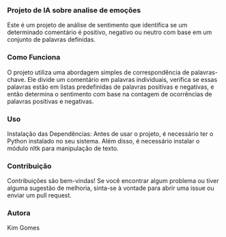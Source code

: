 ### Projeto de IA sobre analise de emoções

Este é um projeto de análise de sentimento que identifica se um determinado comentário é positivo, negativo ou neutro com base em um conjunto de palavras definidas.

### Como Funciona

O projeto utiliza uma abordagem simples de correspondência de palavras-chave. Ele divide um comentário em palavras individuais, verifica se essas palavras estão em listas predefinidas de palavras positivas e negativas, e então determina o sentimento com base na contagem de ocorrências de palavras positivas e negativas.

### Uso

Instalação das Dependências: Antes de usar o projeto, é necessário ter o Python instalado no seu sistema. Além disso, é necessário instalar o módulo nltk para manipulação de texto. 

### Contribuição

Contribuições são bem-vindas! Se você encontrar algum problema ou tiver alguma sugestão de melhoria, sinta-se à vontade para abrir uma issue ou enviar um pull request.

### Autora

Kim Gomes
